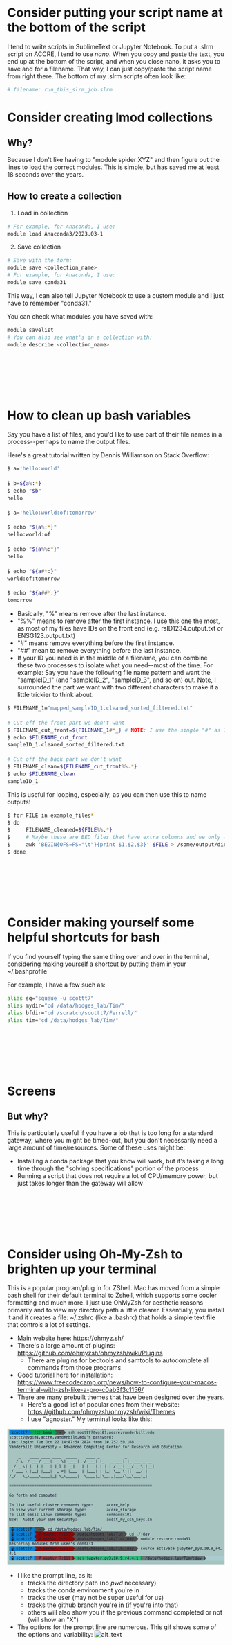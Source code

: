 # Consider putting your script name at the bottom of the script
I tend to write scripts in SublimeText or Jupyter Notebook. To put a .slrm script on ACCRE, I tend to use *nano*. When you copy and paste the text, you end up at the bottom of the script, and when you close nano, it asks you to save and for a filename. That way, I can just copy/paste the script name from right there. The bottom of my .slrm scripts often look like: 
```bash
# filename: run_this_slrm_job.slrm
```


# Consider creating lmod collections
## Why?
Because I don't like having to "module spider XYZ" and then figure out the lines to load the correct modules. This is simple, but has saved me at least 18 seconds over the years.

## How to create a collection
1. Load in collection
```bash
# For example, for Anaconda, I use:
module load Anaconda3/2023.03-1
```
2. Save collection
```bash
# Save with the form:
module save <collection_name>
# For example, for Anaconda, I use:
module save conda31
```
This way, I can also tell Jupyter Notebook to use a custom module and I just have to remember "conda31."

You can check what modules you have saved with:
```bash
module savelist
# You can also see what's in a collection with:
module describe <collection_name>
```


<br>
<br>
<br>
<br>
<br>



# How to clean up bash variables
Say you have a list of files, and you'd like to use part of their file names in a process--perhaps to name the output files. 

Here's a great tutorial written by Dennis Williamson on Stack Overflow:
```bash 
$ a='hello:world'

$ b=${a%:*}
$ echo "$b"
hello

$ a='hello:world:of:tomorrow'

$ echo "${a%:*}"
hello:world:of

$ echo "${a%%:*}"
hello

$ echo "${a#*:}"
world:of:tomorrow

$ echo "${a##*:}"
tomorrow
```

- Basically, "%" means remove after the last instance. 
- "%%" means to remove after the first instance. I use this one the most, as most of my files have IDs on the front end (e.g. rsID1234.output.txt or ENSG123.output.txt)
- "#" means remove everything before the first instance.
- "##" mean to remove everything before the last instance. 
- If your ID you need is in the middle of a filename, you can combine these two processes to isolate what you need--most of the time. For example:
Say you have the following file name pattern and want the "sampleID_1" (and "sampleID_2", "sampleID_3", and so on) out. Note, I surrounded the part we want with two different characters to make it a little trickier to think about.
```bash
$ FILENAME_1="mapped_sampleID_1.cleaned_sorted_filtered.txt"

# Cut off the front part we don't want
$ FILENAME_cut_front=${FILENAME_1#*_} # NOTE: I use the single "#" as I dont want to cut after the later underscores
$ echo $FILENAME_cut_front
sampleID_1.cleaned_sorted_filtered.txt

# Cut off the back part we don't want
$ FILENAME_clean=${FILENAME_cut_front%%.*}
$ echo $FILENAME_clean
sampleID_1
```

This is useful for looping, especially, as you can then use this to name outputs!

```bash
$ for FILE in example_files*
$ do
$     FILENAME_cleaned=${FILE%%.*}
$     # Maybe these are BED files that have extra columns and we only want the first three out
$     awk 'BEGIN{OFS=FS="\t"}{print $1,$2,$3}' $FILE > /some/output/directory/${FILENAME_cleaned}.cleaned_three_column.bed
$ done
```


<br>
<br>
<br>
<br>
<br>

# Consider making yourself some helpful shortcuts for bash
If you find yourself typing the same thing over and over in the terminal, considering making yourself a shortcut by putting them in your ~/.bashprofile

For example, I have a few such as:
```bash
alias sq="squeue -u scottt7"
alias mydir="cd /data/hodges_lab/Tim/"
alias bfdir="cd /scratch/scottt7/Ferrell/"
alias tim="cd /data/hodges_lab/Tim/"
```

<br>
<br>
<br>
<br>
<br>


# Screens
## But why? 
This is particularly useful if you have a job that is too long for a standard gateway, where you might be timed-out, but you don't necessarily need a large amount of time/resources. Some of these uses might be: 
- Installing a conda package that you know will work, but it's taking a long time through the "solving specifications" portion of the process
- Running a script that does not require a lot of CPU/memory power, but just takes longer than the gateway will allow



<br>
<br>
<br>
<br>
<br>

# Consider using Oh-My-Zsh to brighten up your terminal 
This is a popular program/plug in for ZShell. Mac has moved from a simple bash shell for their default terminal to Zshell, which supports some cooler formatting and much more. I just use OhMyZsh for aesthetic reasons primarily and to view my directory path a little clearer. Essentially, you install it and it creates a file: ~/.zshrc (like a .bashrc) that holds a simple text file that controls a lot of settings. 
- Main website here: https://ohmyz.sh/
- There's a large amount of plugins: https://github.com/ohmyzsh/ohmyzsh/wiki/Plugins
  - There are plugins for bedtools and samtools to autocomplete all commands from those programs 
- Good tutorial here for installation: https://www.freecodecamp.org/news/how-to-configure-your-macos-terminal-with-zsh-like-a-pro-c0ab3f3c1156/
- There are many prebuilt themes that have been designed over the years.
  - Here's a good list of popular ones from their website: https://github.com/ohmyzsh/ohmyzsh/wiki/Themes
  - I use "agnoster." My terminal looks like this:

![alt_text](https://github.com/t-scott/Tutorials/blob/main/tutorial_imgs/Screenshot_my_terminal.png)

- I like the prompt line, as it:
  - tracks the directory path (no *pwd* necessary)
  - tracks the conda environment you're in
  - tracks the user (may not be super useful for us)
  - tracks the github branch you're in (if you're into that)
  - others will also show you if the previous command completed or not (will show an "X")
- The options for the prompt line are numerous. This gif shows some of the options and variability:
![alt_text](https://raw.githubusercontent.com/apodkutin/agnoster-zsh-theme/customize-prompt/agnoster_customization.gif)
 

